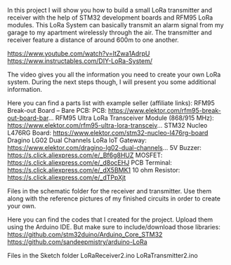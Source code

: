 In this project I will show you how to build a small LoRa transmitter and receiver with the help of STM32 development boards and RFM95 LoRa modules. This LoRa System can basically transmit an alarm signal from my garage to my apartment wirelessly through the air. The transmitter and receiver feature a distance of around 600m to one another.

https://www.youtube.com/watch?v=ItZwa1AdrpU
https://www.instructables.com/DIY-LoRa-System/

The video gives you all the information you need to create your own LoRa system. During the next steps though, I will present you some additional information. 

Here you can find a parts list with example seller (affiliate links):
RFM95 Break-out Board – Bare PCB: PCB: https://www.elektor.com/rfm95-break-out-board-bar...
RFM95 Ultra LoRa Transceiver Module (868/915 MHz): https://www.elektor.com/rfm95-ultra-lora-transceiv...
STM32 Nucleo L476RG Board: https://www.elektor.com/stm32-nucleo-l476rg-board
Dragino LG02 Dual Channels LoRa IoT Gateway: https://www.elektor.com/dragino-lg02-dual-channels...
5V Buzzer: https://s.click.aliexpress.com/e/_Bf6g8HUZ
MOSFET: https://s.click.aliexpress.com/e/_d8ocEHJ
PCB Terminal: https://s.click.aliexpress.com/e/_dX5BMK1
10 ohm Resistor: https://s.click.aliexpress.com/e/_dTPpXjt

Files in the schematic folder for the receiver and transmitter. Use them along with the reference pictures of my finished circuits in order to create your own. 

Here you can find the codes that I created for the project. Upload them using the Arduino IDE. But make sure to include/download those libraries:
https://github.com/stm32duino/Arduino_Core_STM32
https://github.com/sandeepmistry/arduino-LoRa

Files in the Sketch folder
LoRaReceiver2.ino
LoRaTransmitter2.ino

